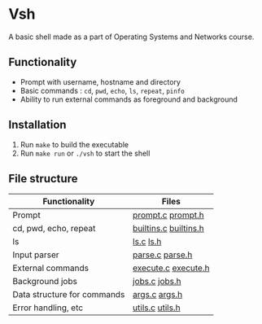 # Vsh
A basic shell made as a part of Operating Systems and Networks course.

## Functionality
- Prompt with username, hostname and directory
- Basic commands : `cd`, `pwd`, `echo`, `ls`, `repeat`, `pinfo`
- Ability to run external commands as foreground and background

## Installation
1. Run `make` to build the executable
2. Run `make run` or `./vsh` to start the shell

## File structure
| Functionality |Files |
| -- | -- |
|Prompt| [prompt.c](src/prompt.c) [prompt.h](src/prompt.h)|
|cd, pwd, echo, repeat | [builtins.c](src/builtins.c) [builtins.h](src/builtins.h)|
|ls | [ls.c](src/ls.c) [ls.h](src/ls.h)|
|Input parser| [parse.c](src/parse.c) [parse.h](src/parse.h)|
|External commands|[execute.c](src/execute.c) [execute.h](src/execute.h)|
|Background jobs| [jobs.c](src/jobs.c) [jobs.h](src/jobs.h)|
|Data structure for commands| [args.c](src/args.c) [args.h](src/args.h)|
|Error handling, etc| [utils.c](src/utils.c) [utils.h](src/utils.h)|

